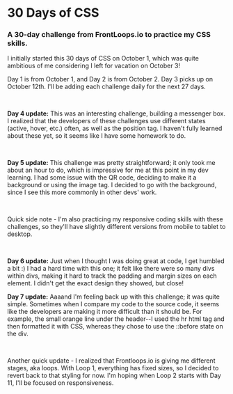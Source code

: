 <h1>30 Days of CSS</h1>
<h3>A 30-day challenge from FrontLoops.io to practice my CSS skills.</h3>
<p>I initially started this 30 days of CSS on October 1, which was quite ambitious of me considering I left for vacation on October 3!</p>
<p>Day 1 is from October 1, and Day 2 is from October 2. Day 3 picks up on October 12th. I'll be adding each challenge daily for the next 27 days.</p>
<br>
<p><strong>Day 4 update:</strong> This was an interesting challenge, building a messenger box. I realized that the developers of these challenges use different states (active, hover, etc.) often, as well as the position tag. I haven't fully learned about these yet, so it seems like I have some homework to do.</p>
<br>
<p><strong>Day 5 update:</strong> This challenge was pretty straightforward; it only took me about an hour to do, which is impressive for me at this point in my dev learning. I had some issue with the QR code, deciding to make it a background or using the image tag. I decided to go with the background, since I see this more commonly in other devs' work.</p>
<br>
<p>Quick side note - I'm also practicing my responsive coding skills with these challenges, so they'll have slightly different versions from mobile to tablet to desktop.</p>
<br>
<p><strong>Day 6 update:</strong> Just when I thought I was doing great at code, I get humbled a bit :) I had a hard time with this one; it felt like there were so many divs within divs, making it hard to track the padding and margin sizes on each element. I didn't get the exact design they showed, but close!</p>
<p><strong>Day 7 update:</strong> Aaaand I'm feeling back up with this challenge; it was quite simple. Sometimes when I compare my code to the source code, it seems like the developers are making it more difficult than it should be. For example, the small orange line under the header--I used the hr html tag and then formatted it with CSS, whereas they chose to use the ::before state on the div.</p>
<br>
<p>Another quick update - I realized that Frontloops.io is giving me different stages, aka loops. With Loop 1, everything has fixed sizes, so I decided to revert back to that styling for now. I'm hoping when Loop 2 starts with Day 11, I'll be focused on responsiveness.</p>
